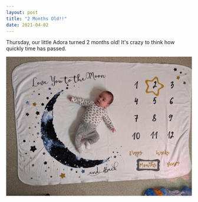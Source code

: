 ```yaml
---
layout: post
title: "2 Months Old!!"
date: 2021-04-02
---
```


Thursday, our little Adora turned 2 months old! It's crazy to think how quickly time has passed.

![](/assets/img/PXL_20210329_151504105.jpg)